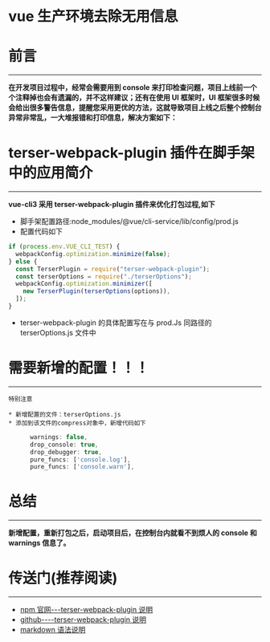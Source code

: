 # vue 生产环境去除无用信息

# 前言

---

**在开发项目过程中，经常会需要用到 console 来打印检查问题，项目上线前一个个注释掉也会有遗漏的，并不这样建议；还有在使用 UI 框架时，UI 框架很多时候会给出很多警告信息，提醒您采用更优的方法，这就导致项目上线之后整个控制台异常非常乱，一大堆报错和打印信息，解决方案如下：**

# terser-webpack-plugin 插件在脚手架中的应用简介

---

**vue-cli3 采用 terser-webpack-plugin 插件来优化打包过程,如下**

- 脚手架配置路径:node_modules/@vue/cli-service/lib/config/prod.js
- 配置代码如下

```javascript
if (process.env.VUE_CLI_TEST) {
  webpackConfig.optimization.minimize(false);
} else {
  const TerserPlugin = require("terser-webpack-plugin");
  const terserOptions = require("./terserOptions");
  webpackConfig.optimization.minimizer([
    new TerserPlugin(terserOptions(options)),
  ]);
}
```

- terser-webpack-plugin 的具体配置写在与 prod.Js 同路径的 terserOptions.js 文件中

# 需要新增的配置！！！

---

```!
特别注意
```

    * 新增配置的文件：terserOptions.js
    * 添加到该文件的compress对象中，新增代码如下

```javascript
      warnings: false,
      drop_console: true,
      drop_debugger: true,
      pure_funcs: ['console.log'],
      pure_funcs: ['console.warn'],
```

# 总结

---

**新增配置，重新打包之后，启动项目后，在控制台内就看不到烦人的 console 和 warnings 信息了。**

# 传送门(推荐阅读)

---

- [npm 官网---terser-webpack-plugin 说明](https://www.npmjs.com/package/terser-webpack-plugin)
- [github----terser-webpack-plugin 说明](https://github.com/webpack-contrib/terser-webpack-plugin)
- [markdown 语法说明](https://juejin.im/editor/guide/markdown)

